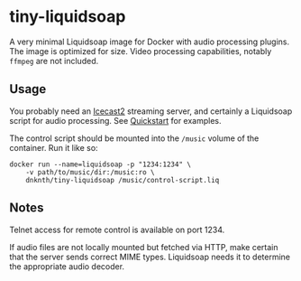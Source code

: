 # tiny-liquidsoap

A very minimal Liquidsoap image for Docker with audio processing plugins.
The image is optimized for size.
Video processing capabilities, notably `ffmpeg` are not included.

## Usage

You probably need an [Icecast2](https://icecast.org) streaming server,
and certainly a Liquidsoap script for audio processing.
See [Quickstart](https://www.liquidsoap.info/doc-1.4.1/quick_start.html)
for examples.

The control script should be mounted into the `/music` volume of the container.
Run it like so:

    docker run --name=liquidsoap -p "1234:1234" \
        -v path/to/music/dir:/music:ro \
        dnknth/tiny-liquidsoap /music/control-script.liq

## Notes

Telnet access for remote control is available on port 1234.

If audio files are not locally mounted but fetched via HTTP,
make certain that the server sends correct MIME types.
Liquidsoap needs it to determine the appropriate audio decoder.
